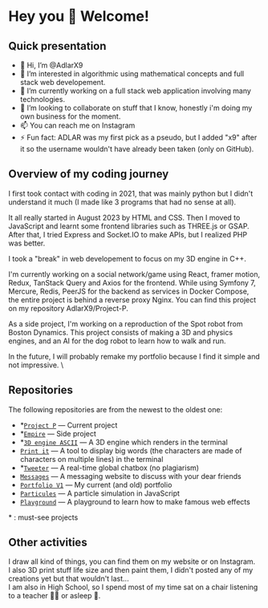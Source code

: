 # Hey you 🫵 Welcome!

## Quick presentation

- 👋 Hi, I’m @AdlarX9
- 👀 I’m interested in algorithmic using mathematical concepts and full stack web developement.
- 🌱 I’m currently working on a full stack web application involving many technologies.
- 💞️ I’m looking to collaborate on stuff that I know, honestly i'm doing my own business for the moment.
- 📫 You can reach me on Instagram
- ⚡ Fun fact: ADLAR was my first pick as a pseudo, but I added "x9" after it so the username wouldn't have already been taken (only on GitHub).


## Overview of my coding journey

I first took contact with coding in 2021, that was mainly python but I didn't understand it much (I made like 3 programs that had no sense at all).

It all really started in August 2023 by HTML and CSS. Then I moved to JavaScript and learnt some frontend libraries such as THREE.js or GSAP.
After that, I tried Express and Socket.IO to make APIs, but I realized PHP was better.

I took a "break" in web developement to focus on my 3D engine in C++.

I'm currently working on a social network/game using React, framer motion, Redux, TanStack Query and Axios for the frontend. While using Symfony 7, Mercure, Redis, PeerJS for the backend as services in Docker Compose, the entire project is behind a reverse proxy Nginx.
You can find this project on my repository AdlarX9/Project-P.

As a side project, I'm working on a reproduction of the Spot robot from Boston Dynamics. This project consists of making a 3D and physics engines, and an AI for the dog robot to learn how to walk and run.

In the future, I will probably remake my portfolio because I find it simple and not impressive. \


## Repositories

The following repositories are from the newest to the oldest one:
- *[`Project P`](https://github.com/AdlarX9/Project-P) — Current project
- *[`Empire`](https://github.com/AdlarX9/empire) — Side project
- *[`3D engine ASCII`](https://github.com/AdlarX9/3D-engine-ascii) — A 3D engine which renders in the terminal
- [`Print it`](https://github.com/AdlarX9/print-it) — A tool to display big words (the characters are made of characters on multiple lines) in the terminal
- *[`Tweeter`](https://github.com/AdlarX9/Tweeter) — A real-time global chatbox (no plagiarism)
- [`Messages`](https://github.com/AdlarX9/messages) — A messaging website to discuss with your dear friends
- [`Portfolio V1`](https://github.com/AdlarX9/Portfolio-V1) — My current (and old) portfolio
- [`Particules`](https://github.com/AdlarX9/Particules) — A particle simulation in JavaScript
- [`Playground`](https://github.com/AdlarX9/Playground) — A playground to learn how to make famous web effects

\* : must-see projects


## Other activities

I draw all kind of things, you can find them on my website or on Instagram. \
I also 3D print stuff life size and then paint them, I didn't posted any of my creations yet but that wouldn't last... \
I am also in High School, so I spend most of my time sat on a chair listening to a teacher 👨‍🏫 or asleep 🛌.
